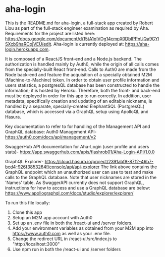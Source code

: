# aha-login
This is the README.md for aha-login, a full-stack app created by Robert Liou as part of the full-stack engineer examination as required by Aha. Requirements for the project are listed here: https://docs.google.com/document/d/15tA1qlVOg14cmpX0DbIPPnUQa9GYlSXcb9haRCojVEU/edit.
Aha-login is currently deployed at: https://aha-login.herokuapp.com.

It is composed of a ReactJS front-end and a Node.js backend. The authorization is handled mainly by Auth0, while the origin of all calls comes from the specially-built React front-end.  Calls to Auth0 are made from the Node back-end and feature the acquisition of a specially obtained M2M (Machine-to-Machine) token. In order to obtain user profile information and users statistics, a postgresQL database has been constructed to handle the information; it is hosted by Heroku. Therefore, both the front- and back-end must be deployed in order for this app to run correctly.  In addition, user metadata, specifically creation and updating of an editable nickname, is handled by a separate, specially-created ElephantSQL (PostgresQL) database, which is accessed via a GraphQL setup using ApolloQL and Hasura.

Key documentation to refer to for handling of the Management API and GraphQL database:
Auth0 Management API-
https://auth0.com/docs/api/management/v2

SwaggerHub API documentation for Aha-Login (user profile and users stats)-
https://app.swaggerhub.com/apis/flashrob01/Aha-Login-API/1.0.0

GraphQL Explorer-
https://cloud.hasura.io/project/2391abf8-87f2-46b7-bcd4-926f3853264f/console/api/api-explorer
The link above contains the GraphQL endpoint which an unauthorized user can use to test and make calls to the GraphQL database.
Note that user nicknames are stored in the 'Names' table.
As SwaggerAPI currently does not support GraphQL, instructions for how to access and use a GraphQL database are below:
https://www.apollographql.com/docs/studio/explorer/explorer/

To run this file locally:

1) Clone this app
2) Setup an M2M app account with Auth0
3) Set up an .env file in both the /react-ui and /server folders.
4) Add your environment variables as obtained from your M2M app into https://www.auth0.com as well as your .env file.
5) Change the redirect URL in /react-ui/src/index.js to "http://localhost:3000"
6) Use npm run in both the /react-ui and /server folders
